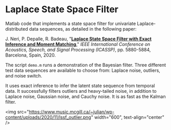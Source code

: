 # Laplace State Space Filter

Matlab code that implements a state space filter for univariate Laplace-distributed data sequences, as detailed in the following paper:

J. Neri, P. Depalle, R. Badeau, "<a href="https://ieeexplore.ieee.org/document/9053185" target="_blank">**Laplace State Space Filter with Exact Inference and Moment Matching**</a>," *IEEE International Conference on Acoustics, Speech, and Signal Processing (ICASSP)*, pp. 5880-5884, Barcelona, Spain, 2020.

The script `demo.m` runs a demonstration of the Bayesian filter. Three different test data sequences are available to choose from: Laplace noise, outliers, and noise switch.

It uses exact inference to infer the latent state sequence from temporal data. It successfully filters outliers and heavy-tailed noise, in addition to Laplace noise, Gaussian noise, and Cauchy noise. It is as fast as the Kalman filter.

<img src="https://www.music.mcgill.ca/~julian/wp-content/uploads/2020/11/lssf_outlier.png" width="600", text-align="center" />

